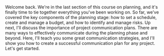 Welcome back. We're in the last section of this course on planning, and it's
finally time to tie together everything you've been working on. So far, we've
covered the key components of the planning stage: how to set a schedule, create
and manage a budget, and how to identify and manage risks. Up next, I'll discuss
the importance of project communication plans. There are many ways to
effectively communicate during the planning phase and beyond. Here, I'll teach
you some great communication strategies, and I'll show you how to create a
successful communication plan for any project. Let's get started.